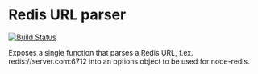 # Redis URL parser
[![Build Status](https://travis-ci.org/peakon/redis-url.svg)](https://travis-ci.org/peakon/redis-url)

Exposes a single function that parses a Redis URL, f.ex. redis://server.com:6712 into an options object to be used for node-redis.
